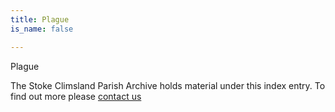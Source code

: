 ```yaml
---
title: Plague
is_name: false

---
```


Plague


The Stoke Climsland Parish Archive holds material under this index entry. To find out more please [contact us](/contact/)
